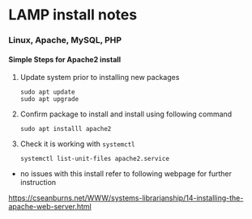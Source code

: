 # LAMP install notes

### Linux, Apache, MySQL, PHP

#### Simple Steps for Apache2 install

1. Update system prior to installing new packages
	```
	sudo apt update
	sudo apt upgrade
	```
2. Confirm package to install and install using following command
	```
	sudo apt installl apache2
	```
3. Check it is working with `systemctl`
	```
	systemctl list-unit-files apache2.service
	```
*  no issues with this install refer to following webpage for further instruction

https://cseanburns.net/WWW/systems-librarianship/14-installing-the-apache-web-server.html
